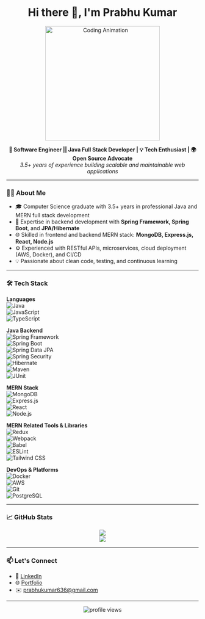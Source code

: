 <!-- GitHub README for profile -->

<h1 align="center">Hi there 👋, I'm Prabhu Kumar</h1>

<p align="center">
  <img src="https://cdn-icons-png.flaticon.com/512/226/226777.png" width="300" alt="Coding Animation" />
</p>

<p align="center">
  <b>🚀 Software Engineer || Java Full Stack Developer | 💡 Tech Enthusiast | 🌍 Open Source Advocate</b><br />
  <i>3.5+ years of experience building scalable and maintainable web applications</i>
</p>

---

### 🧑‍💻 About Me

- 🎓 Computer Science graduate with 3.5+ years in professional Java and MERN full stack development  
- 💼 Expertise in backend development with **Spring Framework, Spring Boot**, and **JPA/Hibernate**  
- 🌐 Skilled in frontend and backend MERN stack: **MongoDB, Express.js, React, Node.js**  
- ⚙️ Experienced with RESTful APIs, microservices, cloud deployment (AWS, Docker), and CI/CD  
- 💡 Passionate about clean code, testing, and continuous learning  

---

### 🛠️ Tech Stack

**Languages**  
![Java](https://img.shields.io/badge/-Java-black?style=flat-square&logo=java)  
![JavaScript](https://img.shields.io/badge/-JavaScript-black?style=flat-square&logo=javascript)  
![TypeScript](https://img.shields.io/badge/-TypeScript-black?style=flat-square&logo=typescript)  

**Java Backend**  
![Spring Framework](https://img.shields.io/badge/-Spring_Framework-6DB33F?style=flat-square&logo=spring)  
![Spring Boot](https://img.shields.io/badge/-Spring_Boot-6DB33F?style=flat-square&logo=springboot)  
![Spring Data JPA](https://img.shields.io/badge/-Spring_Data_JPA-6DB33F?style=flat-square&logo=spring)  
![Spring Security](https://img.shields.io/badge/-Spring_Security-6DB33F?style=flat-square&logo=spring)  
![Hibernate](https://img.shields.io/badge/-Hibernate-59666C?style=flat-square&logo=hibernate)  
![Maven](https://img.shields.io/badge/-Maven-C71A36?style=flat-square&logo=apachemaven)  
![JUnit](https://img.shields.io/badge/-JUnit-25A162?style=flat-square&logo=junit5)  

**MERN Stack**  
![MongoDB](https://img.shields.io/badge/-MongoDB-47A248?style=flat-square&logo=mongodb)  
![Express.js](https://img.shields.io/badge/-Express.js-black?style=flat-square&logo=express)  
![React](https://img.shields.io/badge/-React-black?style=flat-square&logo=react)  
![Node.js](https://img.shields.io/badge/-Node.js-black?style=flat-square&logo=node.js)  

**MERN Related Tools & Libraries**  
![Redux](https://img.shields.io/badge/-Redux-764ABC?style=flat-square&logo=redux)  
![Webpack](https://img.shields.io/badge/-Webpack-8DD6F9?style=flat-square&logo=webpack)  
![Babel](https://img.shields.io/badge/-Babel-F9DC3E?style=flat-square&logo=babel)  
![ESLint](https://img.shields.io/badge/-ESLint-4B32C3?style=flat-square&logo=eslint)  
![Tailwind CSS](https://img.shields.io/badge/-Tailwind_CSS-38B2AC?style=flat-square&logo=tailwind-css)  

**DevOps & Platforms**  
![Docker](https://img.shields.io/badge/-Docker-black?style=flat-square&logo=docker)  
![AWS](https://img.shields.io/badge/-AWS-black?style=flat-square&logo=amazon-aws)  
![Git](https://img.shields.io/badge/-Git-black?style=flat-square&logo=git)  
![PostgreSQL](https://img.shields.io/badge/-PostgreSQL-black?style=flat-square&logo=postgresql)  

---

### 📈 GitHub Stats

<p align="center">
  <img src="https://github-readme-stats.vercel.app/api?username=prabhukumar1907&show_icons=true&theme=github_dark&count_private=true&hide=issues" />
  <br/>
  <img src="https://github-readme-streak-stats.herokuapp.com/?user=prabhukumar1907&theme=dark" />
</p>

---

### 📫 Let's Connect

- 💼 [LinkedIn](https://www.linkedin.com/in/prabhukumar)
- 🌐 [Portfolio](https://prabhukumar.com)
- ✉️ prabhukumar636@gmail.com

---

<p align="center">
  <img src="https://komarev.com/ghpvc/?username=your-github-username&color=blueviolet" alt="profile views" />
</p>
